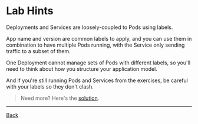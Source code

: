 # Lab Hints

Deployments and Services are loosely-coupled to Pods using labels.

App name and version are common labels to apply, and you can use them in combination to have multiple Pods running, with the Service only sending traffic to a subset of them.

One Deployment cannot manage sets of Pods with different labels, so you'll need to think about how you structure your application model.

And if you're still running Pods and Services from the exercises, be careful with your labels so they don't clash.

> Need more? Here's the [solution](solution.md).

---

[Back](./)